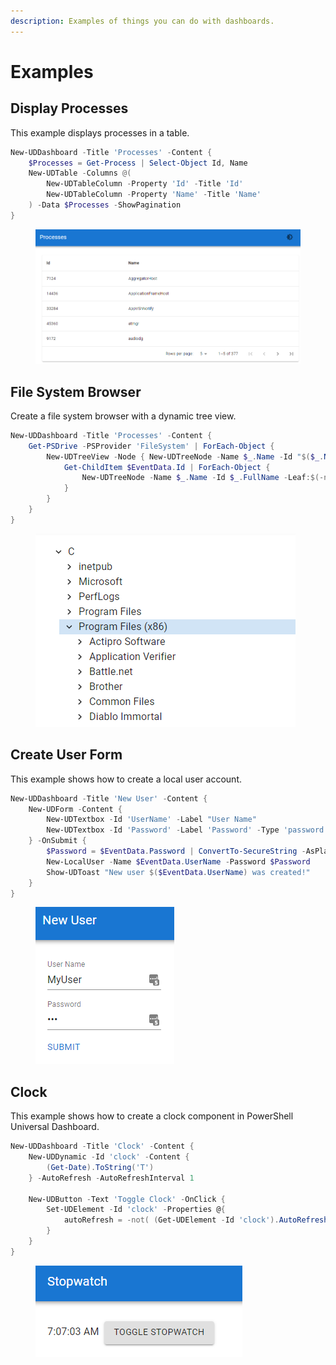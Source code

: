 ```yaml
---
description: Examples of things you can do with dashboards.
---
```


# Examples

## Display Processes

This example displays processes in a table.&#x20;

```powershell
New-UDDashboard -Title 'Processes' -Content {
    $Processes = Get-Process | Select-Object Id, Name
    New-UDTable -Columns @(
        New-UDTableColumn -Property 'Id' -Title 'Id'
        New-UDTableColumn -Property 'Name' -Title 'Name'
    ) -Data $Processes -ShowPagination
}
```

<figure><img src="../../.gitbook/assets/image (6).png" alt=""><figcaption></figcaption></figure>

## File System Browser

Create a file system browser with a dynamic tree view.&#x20;

```powershell
New-UDDashboard -Title 'Processes' -Content {
    Get-PSDrive -PSProvider 'FileSystem' | ForEach-Object {
        New-UDTreeView -Node { New-UDTreeNode -Name $_.Name -Id "$($_.Name):\" } -OnNodeClicked {
            Get-ChildItem $EventData.Id | ForEach-Object {
                New-UDTreeNode -Name $_.Name -Id $_.FullName -Leaf:$(-not $_.PSIsContainer)
            }
        }
    }
}
```

<figure><img src="../../.gitbook/assets/image (2) (5).png" alt=""><figcaption></figcaption></figure>

## Create User Form

This example shows how to create a local user account.&#x20;

```powershell
New-UDDashboard -Title 'New User' -Content {
    New-UDForm -Content {
        New-UDTextbox -Id 'UserName' -Label "User Name"
        New-UDTextbox -Id 'Password' -Label 'Password' -Type 'password'
    } -OnSubmit {
        $Password = $EventData.Password | ConvertTo-SecureString -AsPlainText
        New-LocalUser -Name $EventData.UserName -Password $Password
        Show-UDToast "New user $($EventData.UserName) was created!"
    }
}
```

<figure><img src="../../.gitbook/assets/image (2) (4).png" alt=""><figcaption></figcaption></figure>

## Clock

This example shows how to create a clock component in PowerShell Universal Dashboard.

```powershell
New-UDDashboard -Title 'Clock' -Content {
    New-UDDynamic -Id 'clock' -Content {
        (Get-Date).ToString('T')
    } -AutoRefresh -AutoRefreshInterval 1
    
    New-UDButton -Text 'Toggle Clock' -OnClick {
        Set-UDElement -Id 'clock' -Properties @{
            autoRefresh = -not( (Get-UDElement -Id 'clock').AutoRefresh)
        }
    }
}
```

<figure><img src="../../.gitbook/assets/image (1).png" alt=""><figcaption></figcaption></figure>
